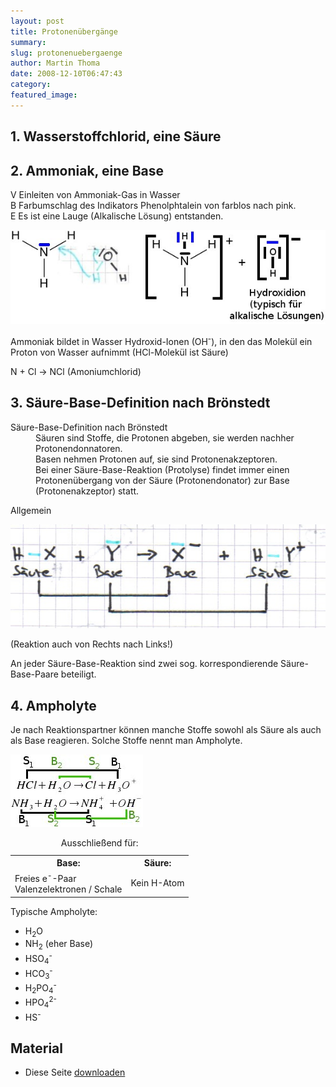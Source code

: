 ```yaml
---
layout: post
title: Protonenübergänge
summary: 
slug: protonenuebergaenge
author: Martin Thoma
date: 2008-12-10T06:47:43
category: 
featured_image: 
---
```

<h2>1. Wasserstoffchlorid, eine Säure</h2>
<h2>2. Ammoniak, eine Base</h2>
<p><span class="versuch">V</span> Einleiten von Ammoniak-Gas in Wasser<br/>
<span class="versuch">B</span> Farbumschlag des Indikators Phenolphtalein von farblos nach pink.<br/>
<span class="versuch">E</span> Es ist eine Lauge (Alkalische Lösung) entstanden.</p>
<img src="bilder/ammoniak.jpg" alt="Ammoniak" />

<p>Ammoniak bildet in Wasser Hydroxid-Ionen (OH<sup>-</sup>), in den das Molekül ein Proton von Wasser aufnimmt (HCl-Molekül ist Säure)</p>
<p>N + Cl &#8594; NCl (Amoniumchlorid)</p>
<h2>3. Säure-Base-Definition nach Brönstedt</h2>
<dl><dt>Säure-Base-Definition nach Brönstedt</dt><dd><span class="important">Säuren</span> sind Stoffe, die Protonen abgeben, sie werden nachher <span class="important">Protonendonnatoren</span>.</dd><dd><span class="important">Basen</span> nehmen Protonen auf, sie sind <span class="important">Protonenakzeptoren</span>.</dd><dd>Bei einer <span class="important">Säure-Base-Reaktion</span> (<span class="important">Protolyse</span>) findet immer einen Protonenübergang von der Säure (Protonendonator) zur Base (Protonenakzeptor) statt.</dd></dl>

<p>Allgemein</p>
<img src="bilder/saeure_base_def.jpg" alt="Säure-Base Definition nach Brönsted" />

<p>(Reaktion auch von Rechts nach Links!)</p>
<p>An jeder Säure-Base-Reaktion sind zwei sog. <span class="u">korrespondierende Säure-Base-Paare</span> beteiligt.</p>
<h2>4. Ampholyte</h2>
<p>Je nach Reaktionspartner können manche Stoffe sowohl als Säure als auch als Base reagieren. Solche Stoffe nennt man Ampholyte.</p>
<img src="bilder/ampholyte.jpg" alt="Ampholyte" /><table class="style1"><caption>Ausschließend für:</caption><tbody>
<tr><th>Base:</th><th>Säure:</th>
</tr>
<tr>
    <td>Freies e<sup>-</sup>-Paar<br/>
Valenzelektronen / Schale<br/>
</td>
    <td>Kein H-Atom</td>
</tr></tbody>
</table>



<p>Typische Ampholyte:</p>
<ul>
    <li>H<sub>2</sub>O</li>
    <li>NH<sub>2</sub> (eher Base)</li>
    <li>HSO<sub>4</sub><sup>-</sup></li>
    <li>HCO<sub>3</sub><sup>-</sup></li>
    <li>H<sub>2</sub>PO<sub>4</sub><sup>-</sup></li>
    <li>HPO<sub>4</sub><sup>2-</sup></li>
    <li>HS<sup>-</sup></li>
</ul>

<h2>Material</h2>
<ul>
    <li>Diese Seite <a href="doc/protonenuebergaenge.pdf">downloaden</a></li>
</ul>
